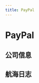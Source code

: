 ```yaml
---
title: PayPal
---
```


# PayPal

## 公司信息

<DirectHireCompanyTable state="california" city="san-jose" companyJsonFileName="paypal" />

## 航海日志
